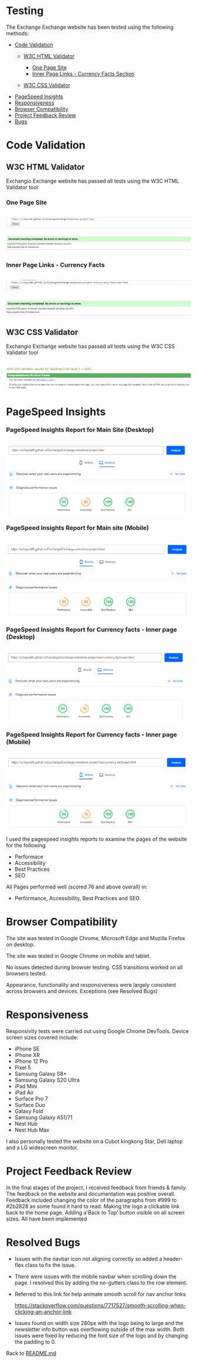 # Testing

The Exchange Exchange website has been tested using the following methods:
- [Code Validation](#code-validation)
    - [W3C HTML Validator](#w3c-html-validator) 
        - [One Page Site](#Main-Site)
        - [Inner Page Links - Currency Facts Section](#currency-facts)
      
    - [W3C CSS Validator](#w3c-css-validator)
- [PageSpeed Insights](#PageSpeed-Insights)
- [Responsiveness](#responsiveness)
- [Browser Compatibility](#browser-compatibility)
- [Project Feedback Review](#Project-Feedback-Review)
- [Bugs](#Resolved-Bugs)

# Code Validation

## W3C HTML Validator

Exchangio Exchange website has passed all tests using the W3C HTML Validator tool

### One Page Site
<h2 align="center"><img src="assets/readme/code-validator-html-code-index-page.jpg"></h2>

### Inner Page Links - Currency Facts
<h2 align="center"><img src="assets/readme/code-validator-html-inner-page.png"></h2>

## W3C CSS Validator

Exchangio Exchange website has passed all tests using the W3C CSS Validator tool
<h2 align="center"><img src="assets/readme/code-validator-css.png"></h2>

# PageSpeed Insights

### PageSpeed Insights Report for Main Site (Desktop)
<h2 align="center"><img src="assets/readme/pagespeed-desktop.png"></h2>

### PageSpeed Insights Report for Main site (Mobile)
<h2 align="center"><img src="assets/readme/pagespeed-mobile.png"></h2>

### PageSpeed Insights Report for Currency facts - Inner page (Desktop)
<h2 align="center"><img src="assets/readme/pagespeed-innerpage-desktop.png"></h2>

### PageSpeed Insights Report for Currency facts - Inner page (Mobile)
<h2 align="center"><img src="assets/readme/pagespeed-innerpage-mobile.png"></h2>

I used the pagespeed insights reports to examine the pages of the website for the following
- Performace
- Accessibility
- Best Practices 
- SEO

All Pages performed well (scored 76 and above overall) in:
- Performance, Accessibility, Best Practices and SEO.

# Browser Compatibility

The site was tested in Google Chrome, Microsoft Edge and Mozilla Firefox on desktop.

The site was tested in Google Chrome on mobile and tablet.

No issues detected during browser testing. CSS transitions worked on all browsers tested. 

Appearance, functionality and responsiveness were largely consistent across browsers and devices. Exceptions (see Resolved Bugs)

# Responsiveness

Responsivity tests were carried out using Google Chrome DevTools. Device screen sizes covered include:
- iPhone SE
- iPhone XR
- iPhone 12 Pro
- Pixel 5
- Samsung Galaxy S8+
- Samsung Galaxy S20 Ultra
- iPad Mini
- iPad Air
- Surface Pro 7
- Surface Duo
- Galaxy Fold
- Samsung Galaxy A51/71
- Nest Hub
- Nest Hub Max

I also personally tested the website on a Cubot kingkong Star, Dell laptop and a LG widescreen monitor.

# Project Feedback Review

In the final stages of the project, I received feedback from friends & family. 
The feedback on the website and documentation was positive overall.  Feedback included changing the color of the paragraphs from #999 to #2b2828 as some found it hard to read. Making the logo a clickable link back to the home page. Adding a'Back to Top' button visible on all screen sizes. All have been implemented


# Resolved Bugs

- Issues with the navbar icon not aligning correctly
   so added a header-flex class to fix the issue.

- There were issues with the mobile navbar when scrolling down the page. 
   I resolved this by adding the no-gutters class to the row element.


-  Referred to this link for help animate smooth scroll for nav anchor links

    https://stackoverflow.com/questions/7717527/smooth-scrolling-when-clicking-an-anchor-link

- Issues found on width size 280px with the logo being to large and the newsletter info button was overflowing outside of the max width. Both issues were fixed by reducing the font size of the logo and by changing the padding to 0. 


Back to [README.md](/README.md#testing)
